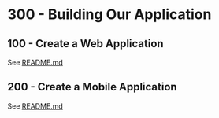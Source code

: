 # 300 - Building Our Application

## 100 - Create a Web Application

See [README.md](./100/README.md)

## 200 - Create a Mobile Application

See [README.md](./200/README.md)
